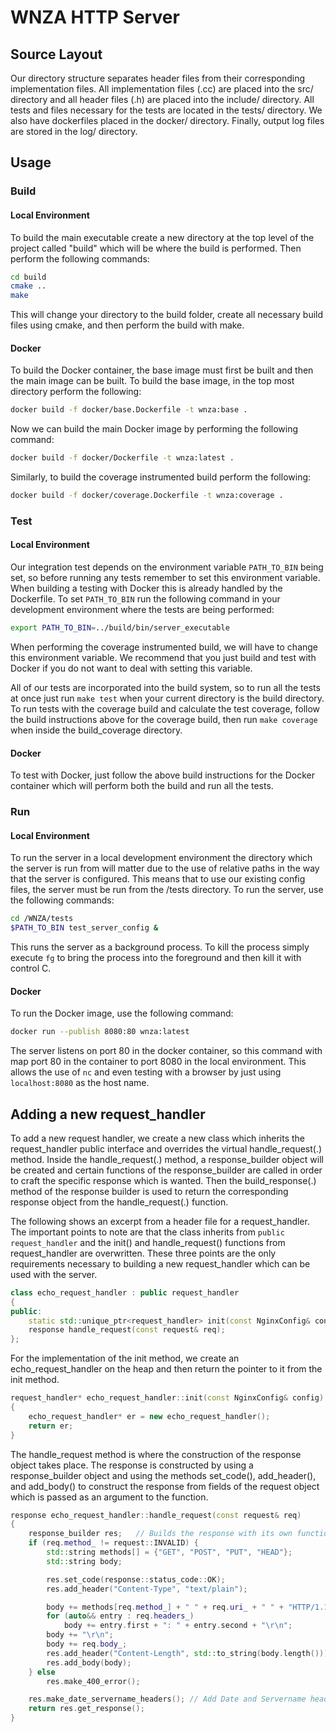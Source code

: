# WNZA HTTP Server

## Source Layout
Our directory structure separates header files from their corresponding
implementation files. All implementation files (.cc) are placed into the src/
directory and all header files (.h) are placed into the include/ directory. All
tests and files necessary for the tests are located in the tests/ directory. We
also have dockerfiles placed in the docker/ directory. Finally, output log files
are stored in the log/ directory.

## Usage
### Build
#### Local Environment
To build the main executable create a new directory at the top level of the
project called "build" which will be where the build is performed. Then perform
the following commands:
```bash
cd build
cmake ..
make
```
This will change your directory to the build folder, create all necessary build
files using cmake, and then perform the build with make.

#### Docker
To build the Docker container, the base image must first be built and then the
main image can be built. To build the base image, in the top most directory
perform the following:
```bash
docker build -f docker/base.Dockerfile -t wnza:base .
```
Now we can build the main Docker image by performing the following command:
```bash
docker build -f docker/Dockerfile -t wnza:latest .
```
Similarly, to build the coverage instrumented build perform the following:
```bash
docker build -f docker/coverage.Dockerfile -t wnza:coverage .
```

### Test
#### Local Environment
Our integration test depends on the environment variable `PATH_TO_BIN` being
set, so before running any tests remember to set this environment variable. When
building a testing with Docker this is already handled by the Dockerfile. To set
`PATH_TO_BIN` run the following command in your development environment where
the tests are being performed:
```bash
export PATH_TO_BIN=../build/bin/server_executable
```
When performing the coverage instrumented build, we will have to change this
environment variable. We recommend that you just build and test with Docker if
you do not want to deal with setting this variable.

All of our tests are incorporated into the build system, so to run all the tests
at once just run `make test` when your current directory is the build
directory. To run tests with the coverage build and calculate the test coverage,
follow the build instructions above for the coverage build, then run `make
coverage` when inside the build_coverage directory.

#### Docker
To test with Docker, just follow the above build instructions for the Docker
container which will perform both the build and run all the tests.

### Run
#### Local Environment
To run the server in a local development environment the directory which the
server is run from will matter due to the use of relative paths in the way that
the server is configured. This means that to use our existing config files, the
server must be run from the /tests directory. To run the server, use the
following commands:
```bash
cd /WNZA/tests
$PATH_TO_BIN test_server_config &
```
This runs the server as a background process. To kill the process simply execute
`fg` to bring the process into the foreground and then kill it with control C.

#### Docker
To run the Docker image, use the following command:
```bash
docker run --publish 8080:80 wnza:latest
```
The server listens on port 80 in the docker container, so this command with map
port 80 in the container to port 8080 in the local environment. This allows the
use of `nc` and even testing with a browser by just using `localhost:8080` as
the host name.

## Adding a new request_handler
To add a new request handler, we create a new class which inherits the
request_handler public interface and overrides the virtual handle_request(.)
method. Inside the handle_request(.) method, a response_builder object will be
created and certain functions of the response_builder are called in order to
craft the specific response which is wanted. Then the build_response(.) method of the
response builder is used to return the corresponding response object from the
handle_request(.) function.

The following shows an excerpt from a header file for a request_handler. The
important points to note are that the class inherits from `public
request_handler` and the init() and handle_request() functions from
request_handler are overwritten. These three points are the only requirements
necessary to building a new request_handler which can be used with the server.
```c++
class echo_request_handler : public request_handler
{
public:
    static std::unique_ptr<request_handler> init(const NginxConfig& config);
    response handle_request(const request& req);
};
```

For the implementation of the init method, we create an echo_request_handler on
the heap and then return the pointer to it from the init method.
```c++
request_handler* echo_request_handler::init(const NginxConfig& config)
{
    echo_request_handler* er = new echo_request_handler();
    return er;
}
```

The handle_request method is where the construction of the response object takes
place. The response is constructed by using a response_builder object and using
the methods set_code(), add_header(), and add_body() to construct the response
from fields of the request object which is passed as an argument to the
function.
```c++
response echo_request_handler::handle_request(const request& req)
{
    response_builder res;   // Builds the response with its own functions
    if (req.method_ != request::INVALID) {
        std::string methods[] = {"GET", "POST", "PUT", "HEAD"};
        std::string body;

        res.set_code(response::status_code::OK);
        res.add_header("Content-Type", "text/plain");

        body += methods[req.method_] + " " + req.uri_ + " " + "HTTP/1.1\r\n";
        for (auto&& entry : req.headers_)
            body += entry.first + ": " + entry.second + "\r\n";
        body += "\r\n";
        body += req.body_;
        res.add_header("Content-Length", std::to_string(body.length()));
        res.add_body(body);
    } else
        res.make_400_error();

    res.make_date_servername_headers(); // Add Date and Servername headers
    return res.get_response();
}
```
